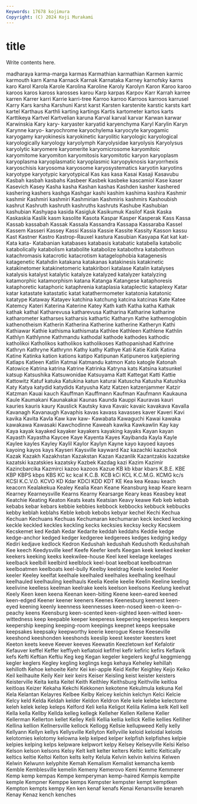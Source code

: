 ```yaml
---
Keywords: 17678 kojimura
Copyright: (C) 2024 Koji Murakami
---
```


# title

Write contents here.



madharaya karma-marga karmas Karmathian karmathian Karmen
karmic karmouth karn Karna Karnack Karnak Karnataka Karney karnofsky karns
karo Karol Karola Karole Karolina Karoline Karoly Karolyn Karon Karoo
karoo karoos karos kaross karosses karou Karp karpas Karpov Karr
Karrah karree karren Karrer karri Karrie karri-tree Karroo karroo Karroos
karroos karrusel Karry Kars karsha Karshuni Karst karst Karsten karstenite
karstic karsts kart kartel Karthaus Karthli karting kartings Kartis kartometer
kartos karts Karttikeya Kartvel Kartvelian karuna Karval karval karvar Karwan
karwar Karwinskia Kary kary- karyaster karyatid karyenchyma Karyl Karylin Karyn
Karynne karyo- karyochrome karyochylema karyocyte karyogamic karyogamy karyokinesis karyokinetic karyolitic
karyologic karyological karyologically karyology karyolymph Karyolysidae karyolysis Karyolysus karyolytic karyomere
karyomerite karyomicrosome karyomitoic karyomitome karyomiton karyomitosis karyomitotic karyon karyoplasm karyoplasma
karyoplasmatic karyoplasmic karyopyknosis karyorrhexis karyoschisis karyosoma karyosome karyosystematics karyotin karyotins
karyotype karyotypic karyotypical Kas kas kasa Kasai Kasaji Kasavubu Kasbah
kasbah kasbahs Kasbeer Kasbek kasbeke kascamiol Kase kaser Kasevich Kasey
Kasha kasha Kashan kashas Kashden kasher kashered kashering kashers kashga
Kashgar kashi kashim kashima kashira Kashmir kashmir Kashmiri kashmiri Kashmirian
Kashmiris kashmirs Kashoubish kashrut Kashruth kashruth kashruths kashruts Kashube Kashubian
kashubian Kashyapa kasida Kasigluk Kasikumuk Kasilof Kask Kaska Kaskaskia Kaslik
kasm kasolite Kasota Kaspar Kasper Kasperak Kass Kassa Kassab kassabah
Kassak Kassala Kassandra Kassapa Kassaraba Kassel Kassem Kasseri Kassey Kassi
Kassia Kassie Kassite Kassity Kasson kassu Kast Kastner Kastro Kastrop-Rauxel
kastura Kasubian Kasyapa Kat kat kat- Kata kata- Katabanian katabases
katabasis katabatic katabella katabolic katabolically katabolism katabolite katabolize katabothra katabothron
katachromasis katacrotic katacrotism katagelophobia katagenesis katagenetic Katahdin katakana katakanas katakinesis
katakinetic katakinetomer katakinetomeric katakiribori katalase Katalin katalyses katalysis katalyst katalytic
katalyze katalyzed katalyzer katalyzing katamorphic katamorphism katana Katanga Katangese kataphoresis
kataphoretic kataphoric kataphrenia kataplasia kataplectic kataplexy Katar katar katastate katastatic
katat katathermometer katatonia katatonic katatype Kataway Katayev katchina katchung katcina
katcinas Kate Katee Katemcy Kateri Katerina Katerine Katey Kath kath
Katha katha Kathak kathak kathal Katharevusa katharevusa Katharina Katharine katharine
katharometer katharses katharsis kathartic Katharyn Kathe kathemoglobin kathenotheism Katherin Katherina
Katherine katherine Katheryn Kathi Kathiawar Kathie kathisma kathismata Kathlee Kathleen
Kathlene Kathlin Kathlyn Kathlynne Kathmandu kathodal kathode kathodes kathodic katholikoi
Katholikos katholikos katholikoses Kathopanishad Kathrine Kathryn Kathryne Kathrynn Kathy kathy
Kathye Kati Katie Katik Katina Katine Katinka kation kations katipo
Katipunan Katipuneros katjepiering Katlaps Katleen Katlin Katmai Katmandu katmon Kato
katogle Katonah Katowice Katrina katrina Katrine Katrinka Katryna kats Katsina
katsunkel katsup Katsushika Katsuwonidae Katsuyama Katt Kattegat Katti Kattie Kattowitz
Katuf katuka Katukina katun katurai Katuscha Katusha Katushka Katy Katya
katydid katydids Katyusha Katz Katzen katzenjammer Katzir Katzman Kauai kauch
Kauffman Kauffmann Kaufman Kaufmann Kaukauna Kaule Kaumakani Kaunakakai Kaunas Kaunda
Kauppi Kauravas kauri kauries kauris kaury Kauslick Kautsky kava Kavaic
kavaic kavakava Kavalla Kavanagh Kavanaugh Kavaphis kavas kavass kavasses kaver
Kaveri Kavi kavika Kavita Kavla Kaw kaw kaw- Kawabata Kawaguchi
Kawai kawaka kawakawa Kawasaki Kawchodinne Kaweah kawika Kawkawlin Kay kay
Kaya kayak kayaked kayaker kayakers kayaking kayaks Kayan kayan Kayasth
Kayastha Kaycee Kaye Kayenta Kayes Kayibanda Kayla Kayle Kaylee kayles
Kayley Kaylil Kaylor Kaylyn Kayne kayo kayoed kayoes kayoing kayos
kays Kayseri Kaysville kayward Kaz kazachki kazachok Kazak Kazakh Kazakhstan
Kazakstan Kazan Kazanlik Kazantzakis kazatske kazatski kazatskies kazatsky Kazbek Kazdag
kazi Kazim Kazimir Kazincbarcika Kazmirci kazoo kazoos Kazue KB kb
kbar kbars K.B.E. KBE KBP KBPS kbps KBS KC kc
kcal K.C.B. KCB kCi KCL K.C.M.G. KCMG kc/s KCSI K.C.V.O.
KCVO KD Kdar KDCI KDD KDT KE Kea kea Keaau
keach keacorn Kealakekua Kealey Kealia Kean Keane Keansburg keap Keare
kearn Kearney Kearneysville Kearns Kearny Kearsarge Keary keas Keasbey keat
Keatchie Keating Keaton Keats keats Keatsian Keavy keawe Keb keb
kebab kebabs kebar kebars kebbie kebbies kebbock kebbocks kebbuck kebbucks
kebby keblah keblahs Keble kebob kebobs kebyar kechel Kechi Kechua
Kechuan Kechuans Kechuas Kechumaran kechumaran keck kecked kecking keckle keckled
keckles keckling kecks kecksies kecksy kecky Kecskem Kecskemet ked Kedah
Kedar Kedarite keddah keddahs Keddie kedge kedge-anchor kedged kedger kedgeree
kedgerees kedges kedging kedgy Kediri kedjave kedlock Kedron Kedushah kedushah
Kedushoth Kedushshah Kee keech Keedysville keef Keefe Keefer keefs Keegan
keek keeked keeker keekers keeking keeks keekwilee-house Keel keel keelage
keelages keelback keelbill keelbird keelblock keel-boat keelboat keelboatman keelboatmen keelboats
keel-bully Keelby keeldrag Keele keeled Keeler keeler Keeley keelfat keelhale
keelhaled keelhales keelhaling keelhaul keelhauled keelhauling keelhauls Keelia Keelie keelie
Keelin Keeline keeling keelivine keelless keelman keelrake keels keelson keelsons
Keelung keelvat Keely Keen keen keena Keenan keen-biting Keene keen-eared
keened keen-edged Keener keener keeners Keenes Keenesburg keenest keen-eyed keening
keenly keenness keennesses keen-nosed keen-o keen-o-peachy keens Keensburg keen-scented keen-sighted
keen-witted keen-wittedness keep keepable keeper keeperess keepering keeperless keepers keepership
keeping keeping-room keepings keepnet keeps keepsake keepsakes keepsaky keepworthy keerie
keerogue Keese Keeseville keeshond keeshonden keeshonds keeslip keest keester keesters
keet Keeton keets keeve Keever keeves Keewatin Keezletown kef Kefalotir
Kefauver keffel Keffer keffiyeh kefiatoid kefifrel kefir kefiric kefirs Keflavik
kefs Kefti Keftian Keftiu Keg keg Kegan kegeler kegelers kegful
keggmiengg kegler keglers Kegley kegling keglings kegs kehaya Keheley kehillah
kehilloth Kehoe kehoeite Kehr Kei kei-apple Keid Keifer Keighley Keijo
Keiko Keil keilhauite Keily Keir keir keirs Keiser Keisling keist
keister keisters Keisterville Keita keita Keitel Keith Keithley Keithsburg Keithville
keitloa keitloas Keizer Kekaha Kekchi Kekkonen kekotene Kekulmula kekuna Kel
Kela Kelantan Kelayres Kelbee Kelby Kelcey kelchin kelchyn Kelci Kelcie
Kelcy keld Kelda Keldah kelder Keldon Keldron Kele kele kelebe
kelectome keleh kelek kelep keleps Kelford Keli kelia Keligot Kelila
Kelima kelk Kell kell Kella kella Kellby Kellda kelleg kellegk
Kelleher Kellen Kellene Keller Kellerman Kellerton kellet Kelley Kelli Kellia
kellia kellick Kellie kellies Kelliher Kellina kellion Kellnersville kellock Kellogg
Kellsie kellupweed Kelly kelly Kellyann Kellyn kellys Kellysville Kellyton Kellyville
keloid keloidal keloids kelotomies kelotomy kelowna kelp kelped kelper kelpfish
kelpfishes kelpie kelpies kelping kelps kelpware kelpwort kelpy Kelsey Kelseyville
Kelsi Kelso Kelson kelson kelsons Kelsy Kelt kelt kelter kelters
Keltic keltic Keltically keltics keltie Keltoi Kelton kelts kelty Kelula
Kelvin kelvin kelvins Kelwen Kelwin Kelwunn kelyphite Kemah Kemalism Kemalist
kemancha kemb Kemble Kemblesville kemelin Kemeny Kemerovo Kemi Kemme Kemmerer
Kemp kemp kempas Kempe kemperyman kemp-haired Kempis kempite kemple Kempner
Kemppe kemps Kempster kempster kempt kemptken Kempton kempts kempy Ken
ken kenaf kenafs Kenai Kenansville kenareh Kenay Kenaz kench kenches
